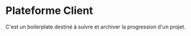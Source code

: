 Plateforme Client
=====================

C'est un boilerplate destiné à suivre et archiver la progression d'un projet.

